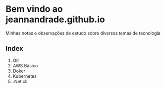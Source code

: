 # Bem vindo ao jeannandrade.github.io

Minhas notas e observações de estudo sobre diversos temas de tecnologia

## Index

1. Git
1. AWS Básico
1. Doker
1. Kubernetes
1. .Net cli
